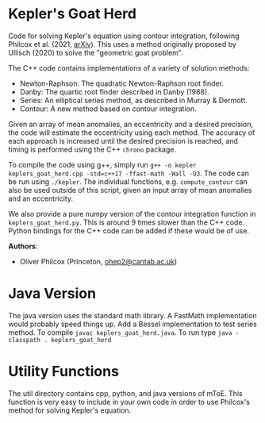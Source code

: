 # Kepler's Goat Herd

Code for solving Kepler's equation using contour integration, following Philcox et al. (2021, [arXiv](https://arxiv.org/abs/2103.15829)). This uses a method originally proposed by Ullisch (2020) to solve the "geometric goat problem".

The C++ code contains implementations of a variety of solution methods:
- Newton-Raphson: The quadratic Newton-Raphson root finder.
- Danby: The quartic root finder described in Danby (1988).
- Series: An elliptical series method, as described in Murray & Dermott.
- Contour: A new method based on contour integration.

Given an array of mean anomalies, an eccentricity and a desired precision, the code will estimate the eccentricity using each method. The accuracy of each approach is increased until the desired precision is reached, and timing is performed using the C++ `chrono` package.

To compile the code using g++, simply run ```g++ -o kepler keplers_goat_herd.cpp -std=c++17 -ffast-math -Wall -O3```.  The code can be run using ```./kepler```. The individual functions, e.g. ```compute_contour``` can also be used outside of this script, given an input array of mean anomalies and an eccentricity.

We also provide a pure numpy version of the contour integration function in ```keplers_goat_herd.py```. This is around 9 times slower than the C++ code. Python bindings for the C++ code can be added if these would be of use.

**Authors**:
- Oliver Philcox (Princeton, [ohep2@cantab.ac.uk](mailto:ohep2@cantab.ac.uk))


# Java Version
The java version uses the standard math library.  A FastMath implementation would probably speed things up.  Add a Bessel implementation to test series method.
To compile ```javac keplers_goat_herd.java```.  To run type ```java -classpath . keplers_goat_herd```

# Utility Functions
The util directory contains cpp, python, and java versions of mToE.  This function is very easy to include in your own code in order to use Philcox's method for solving Kepler's equation.
